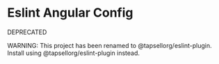 # Eslint Angular Config

DEPRECATED

WARNING: This project has been renamed to @tapsellorg/eslint-plugin. Install using @tapsellorg/eslint-plugin instead.
